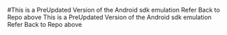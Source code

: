 #This is a PreUpdated Version of the Android sdk emulation Refer Back to Repo above
This is a PreUpdated Version of the Android sdk emulation Refer Back to Repo above
